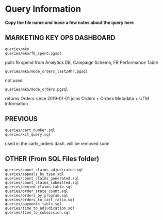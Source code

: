 # Query Information
**Copy the file name and leave a few notes about the query here**
## MARKETING KEY OPS DASHBOARD
    queries/mko
    queries/mko/fb_spend.pgsql
pulls fb spend from Analytics DB, Campaign Schema, FB Performance Table

    queries/mko/mode_orders_last24hr.pgsql
not used

    queries/mko/mode_orders.pgsql
returns Orders since 2019-01-01
joins Orders + Orders Metadata + UTM information

## PREVIOUS
    queries/cart_number.sql
    queries/kit_query.sql
used in the carts_orders dash. will be removed soon

## OTHER (From SQL Files folder)
    queries/count_claims_adjudicated.sql
    queries/appeals_by_type.sql
    queries/count_claims_generated.sql
    queries/count_claims_submitted.sql
    queries/denied_claims_table.sql
    queries/order_state_count.sql
    queries/orders_by_program.sql
    queries/orders_to_cart_ratio.sql
    queries/payments_table.sql
    queries/time_to_adjudication.sql
    queries/time_to_submission.sql
